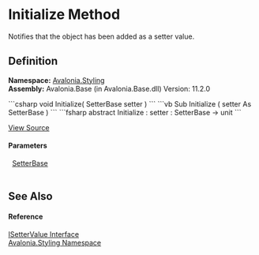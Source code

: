 # Initialize Method


Notifies that the object has been added as a setter value.



## Definition
**Namespace:** <a href="N_Avalonia_Styling">Avalonia.Styling</a>  
**Assembly:** Avalonia.Base (in Avalonia.Base.dll) Version: 11.2.0

<Tabs groupId="api-code-preview">
<TabItem value="csharp" label="C#">
```csharp
void Initialize(
	SetterBase setter
)
```
</TabItem>
<TabItem value="vb" label="VB">
```vb
Sub Initialize ( 
	setter As SetterBase
)
```
</TabItem>
<TabItem value="fsharp" label="F#">
```fsharp
abstract Initialize : 
        setter : SetterBase -> unit 
```
</TabItem>
</Tabs>



<a href="https://github.com/AvaloniaUI/Avalonia/tree/master/src/Avalonia.Base/Styling/ISetterValue.cs" title="View the source code">View Source</a>



#### Parameters
<dl><dt>  <a href="T_Avalonia_Styling_SetterBase">SetterBase</a></dt><dd> </dd></dl>

## See Also


#### Reference
<a href="T_Avalonia_Styling_ISetterValue">ISetterValue Interface</a>  
<a href="N_Avalonia_Styling">Avalonia.Styling Namespace</a>  

